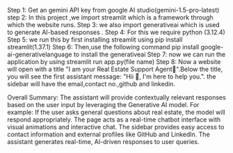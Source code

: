 Step 1: Get an gemini API key from google AI studio(gemini-1.5-pro-latest)
step 2: In this project ,we import streamlit which is a framework through which the website runs.
Step 3: we also import generativeai which is used to generate AI-based responses .
Step 4: For this we require python (3.12.4)
Step 5: we run this by first installing streamlit using pip install streamlit(1.37.1)
Step 6: Then,use the following command pip install google-ai-generativelanguage to install the generativeai
Step 7: now we can run the application by using streamlit run app.py(file name)
Step 8: Now a website will open with a title "I am your Real Estate Support Agent🛬".Below the title, you will see the first assistant message: "Hii 🤖, I'm here to help you.". the sidebar will have the email,contact no.,github and linkedin.

Overall Summary:
The assistant will provide contextually relevant responses based on the user input by leveraging the Generative AI model.
For example:
If the user asks general questions about real estate, the model will respond appropriately.
The page acts as a real-time chatbot interface with visual animations and interactive chat.
The sidebar provides easy access to contact information and external profiles like GitHub and LinkedIn.
The assistant generates real-time, AI-driven responses to user queries.
